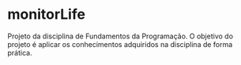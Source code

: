 # monitorLife

Projeto da disciplina de Fundamentos da Programação.
O objetivo do projeto é aplicar os conhecimentos adquiridos na disciplina de forma prática.
